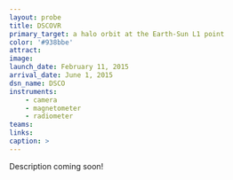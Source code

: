 ```yaml
---
layout: probe
title: DSCOVR
primary_target: a halo orbit at the Earth-Sun L1 point
color: '#938bbe'
attract: 
image: 
launch_date: February 11, 2015
arrival_date: June 1, 2015
dsn_name: DSCO
instruments:
    - camera
    - magnetometer
    - radiometer
teams:
links:
caption: >
---
```

Description coming soon!